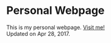 Personal Webpage
================
This is my personal webpage. [Visit me!](https://stlong0521.github.io/webpage)
<br />
Updated on Apr 28, 2017.

